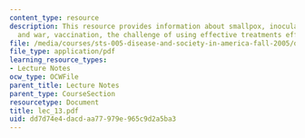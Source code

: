 ```yaml
---
content_type: resource
description: This resource provides information about smallpox, inoculation, inoculation
  and war, vaccination, the challenge of using effective treatments effectively.
file: /media/courses/sts-005-disease-and-society-in-america-fall-2005/dd7d74e4dacdaa77979e965c9d2a5ba3_lec_13.pdf
file_type: application/pdf
learning_resource_types:
- Lecture Notes
ocw_type: OCWFile
parent_title: Lecture Notes
parent_type: CourseSection
resourcetype: Document
title: lec_13.pdf
uid: dd7d74e4-dacd-aa77-979e-965c9d2a5ba3
---
```

